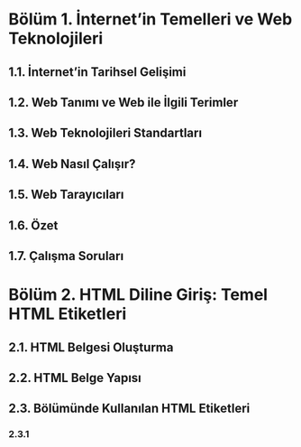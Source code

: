 # Bölüm 1. İnternet’in Temelleri ve  Web Teknolojileri

  ## 1.1.	İnternet’in Tarihsel Gelişimi
## 1.2.	Web Tanımı  ve Web ile İlgili  Terimler
## 1.3.	Web Teknolojileri Standartları
## 1.4.	Web Nasıl Çalışır?
## 1.5.	Web Tarayıcıları
## 1.6.	Özet
## 1.7.	Çalışma  Soruları


# Bölüm 2. HTML  Diline Giriş: Temel  HTML Etiketleri

## 2.1.	HTML Belgesi Oluşturma
## 2.2.	HTML Belge Yapısı
## 2.3.	<head> Bölümünde Kullanılan  HTML Etiketleri
### 2.3.1	<TITLE>  Etiketi
### 2.3.2	<META> Etiketi
## 2.4.	Başlık Oluşturma
## 2.5.	Paragraf Oluşturma
## 2.6.	Alt Satıra Geçirme  Etiketi
## 2.7.	Metinler  Arasına Boşluk Ekleme
## 2.8.	Yatay  Çizgi  Oluşturma (Horizontal Line)
## 2.9.	HTML Kodları  Arasına Açıklama Satırları Ekleme
## 2.10.	Yazı  Türleri Belirleme:   <Font> Etiketi
### 2.10.1	Font Büyüklüğü Belirleme  (size)
### 2.10.2	Font Türü Belirleme  (face)
### 2.10.3.  Font Rengi Belirleme  (color)
## 2.11.	Özet
## 2.12.	Çalışma  Soruları
